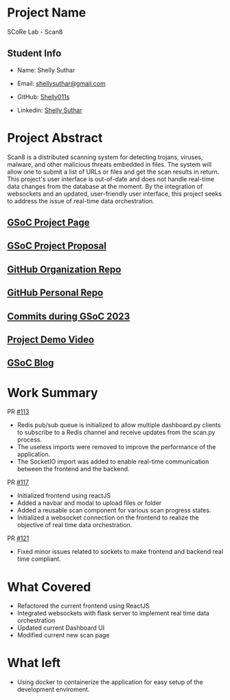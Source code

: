 # Project Name
SCoRe Lab - Scan8

## Student Info

- Name: Shelly Suthar

- Email: shellysuthar@gmail.com

- GitHub: [Shelly011s](https://github.com/Shelly011s)

- Linkedin: [Shelly Suthar](https://www.linkedin.com/in/shelly-suthar-a46920216/)

# Project Abstract
Scan8 is a distributed scanning system for detecting trojans, viruses, malware, and other malicious threats embedded in files. The system will allow one to submit a list of URLs or files and get the scan results in return.
This project's user interface is out-of-date and does not handle real-time data changes from the database at the moment. By the integration of websockets and an updated, user-friendly user interface, this project seeks to address the issue of real-time data orchestration.

## [GSoC Project Page](https://summerofcode.withgoogle.com/programs/2023/projects/KK8mBdNH)

## [GSoC Project Proposal](https://docs.google.com/document/d/1F5bvEHx6sN1VgrFFUKMoqdQV10FLDswfVM7eKjF82sM/edit?usp=sharing)

## [GitHub Organization Repo](https://github.com/c2siorg/Scan8)

## [GitHub Personal Repo](https://github.com/Shelly011s/Scan8)

## [Commits during GSoC 2023](https://github.com/c2siorg/Scan8/pulls?q=is%3Apr+author%3AShelly011s+)

## [Project Demo Video](https://drive.google.com/file/d/1pRM5R7qGz_1vuvCmu0ebMO8z7YNhdGsW/view?usp=sharing)

## [GSoC Blog](https://medium.com/@shellysuthar/gsoc23-journey-so-far-with-score-labs-984d3d52d116)

# Work Summary

PR [#113](https://github.com/c2siorg/Scan8/pull/113)

- Redis pub/sub queue is initialized to allow multiple dashboard.py clients to subscribe to a Redis channel and receive updates from the scan.py process.
- The useless imports were removed to improve the performance of the application.
- The SocketIO import was added to enable real-time communication between the frontend and the backend.

PR [#117](https://github.com/c2siorg/Scan8/pull/117)

- Initialized frontend using reactJS
- Added a navbar and modal to upload files or folder
- Added a reusable scan component for various scan progress states.
- Initialized a websocket connection on the frontend to realize the objective of real time data orchestration.

PR [#121](https://github.com/c2siorg/Scan8/pull/121)
- Fixed minor issues related to sockets to make frontend and backend real time compliant.

# What Covered
- Refactored the current frontend using ReactJS
- Integrated websockets with flask server to implement real time data orchestration
- Updated current Dashboard UI
- Modified current new scan page 

# What left
- Using docker to containerize the application for easy setup of the development enviroment.
